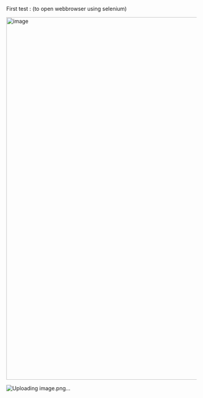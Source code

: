 First test : (to open webbrowser using selenium)

<img width="959" alt="image" src="https://github.com/annemshivaji/Selenium-Vision/assets/84372271/3540a6a7-e544-436b-8cc0-14d989ff3c42">

![Uploading image.png…]()

